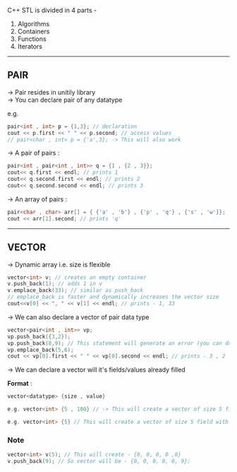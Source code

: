 C++ STL is divided in 4 parts -
1. Algorithms
2. Containers
3. Functions
4. Iterators

---
## **PAIR**

-> Pair resides in unitily library <br />
-> You can declare pair of any datatype <br />

e.g. 

``` c++
pair<int , int> p = {1,3}; // declaration
cout << p.first << " " << p.second; // access values
// pair<char , int> p = {'a',3}; -> This will also work
```
-> A pair of pairs :
 
 ``` C++
 pair<int , pair<int , int>> q = {1 , {2 , 3}};
 cout<< q.first << endl; // prints 1
 cout<< q.second.first << endl; // prints 2
 cout<< q.second.second << endl; // prints 3
 ```

-> An array of pairs : 

``` c++
pair<char , char> arr[] = { {'a' , 'b'} , {'p' , 'q'} , {'s' , 'w'}};
cout << arr[1].second; // prints 'q'
```
---
## **VECTOR**

-> Dynamic array i.e. size is flexible

``` C++
vector<int> v; // creates an empty container
v.push_back(1); // adds 1 in v
v.emplace_back(33); // similar as push_back
// emplace_back is faster and dynamically increases the vector size
cout<<v[0] << ", " << v[1] << endl; // prints - 1, 33
```

-> We can also declare a vector of pair data type

```C++
vector<pair<int , int>> vp;
vp.push_back({3,2});
vp.push_back(8,9); // This statement will generate an error (you can do the same using emplace_back)
vp.emplace_back(5,6); 
cout << vp[0].first << " " << vp[0].second << endl; // prints - 3 , 2
```

-> We can declare a vector will it's fields/values already filled <br />

**Format** : 
``` c++
vector<datatype> {size , value}

e.g. vector<int> {5 , 100} // -> This will create a vector of size 5 filled with value 100 -> {100, 100, 100, 100, 100}

e.g. vector<int> {5} // This will create a vector of size 5 field with either 0 or garbage values depending on the compiler
``` 

### Note
``` C++
vector<int> v(5); // This will create - {0, 0, 0, 0 ,0}
v.push_back(9); // So vector will be - {0, 0, 0, 0, 0, 9};
```

 
















